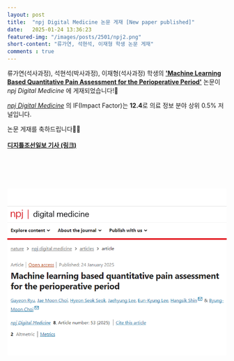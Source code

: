 ```yaml
---
layout: post 
title:  "npj Digital Medicine 논문 게재 [New paper published]"
date:   2025-01-24 13:36:23
featured-img: "/images/posts/2501/npj2.png"
short-content: "류가연, 석현석, 이재형 학생 논문 게재"
comments : true
---
```



류가연(석사과정), 석현석(박사과정), 이재형(석사과정) 학생의 [**'Machine Learning Based Quantitative Pain Assessment for the Perioperative Period'**](https://www.nature.com/articles/s41746-024-01362-8) 논문이 *npj Digital Medicine* 에 게재되었습니다!🎊

[*npj Digital Medicine*](https://www.nature.com/npjdigitalmed/) 의 IF(Impact Factor)는 **12.4**로 의료 정보 분야 상위 0.5% 저널입니다.


논문 게재를 축하드립니다🥳🎉
<br>
<br>
[**디지틀조선일보 기사 (링크)**](https://digitalchosun.dizzo.com/site/data/html_dir/2025/03/06/2025030680103.html)
<br>
<br>

<span class="image featured"><img src="/images/posts/2501/npj.png" alt="" style='height: 500px; object-fit: contain;'></span>



